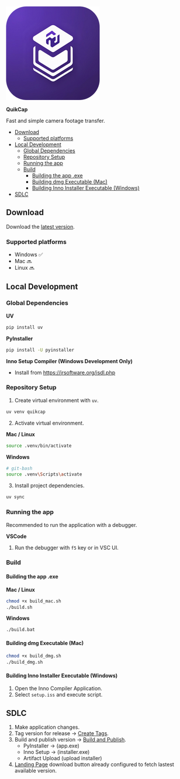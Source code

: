 ![quikcap logo](./assets/logo.png)

**QuikCap**

Fast and simple camera footage transfer.
- [Download](#download)
  - [Supported platforms](#supported-platforms)
- [Local Development](#local-development)
  - [Global Dependencies](#global-dependencies)
  - [Repository Setup](#repository-setup)
  - [Running the app](#running-the-app)
  - [Build](#build)
    - [Building the app .exe](#building-the-app-exe)
    - [Building dmg Executable (Mac)](#building-dmg-executable-mac)
    - [Building Inno Installer Executable (Windows)](#building-inno-installer-executable-windows)
- [SDLC](#sdlc)

## Download

Download the [latest version](https://ahoward2.github.io/quikcap/).

### Supported platforms

- Windows ✅
- Mac 🔜
- Linux 🔜

## Local Development

### Global Dependencies

**UV**

```bash
pip install uv
```

**PyInstaller**

```bash
pip install -U pyinstaller
```

**Inno Setup Compiler (Windows Development Only)**

- Install from https://jrsoftware.org/isdl.php

### Repository Setup

1. Create virtual environment with `uv`.

```bash
uv venv quikcap
```

2. Activate virtual environment.

**Mac / Linux**

```bash
source .venv/bin/activate
```

**Windows**

```bash
# git-bash
source .venv\Scripts\activate
```

3. Install project dependencies.

```bash
uv sync
```

### Running the app

Recommended to run the application with a debugger.

**VSCode**

1. Run the debugger with `f5` key or in VSC UI.

### Build

#### Building the app .exe

**Mac / Linux**

```bash
chmod +x build_mac.sh
./build.sh
```

**Windows**

```bash
./build.bat
```

#### Building dmg Executable (Mac)

```bash
chmod +x build_dmg.sh
./build_dmg.sh
```

#### Building Inno Installer Executable (Windows)

1. Open the Inno Compiler Application.
2. Select `setup.iss` and execute script.

## SDLC

1. Make application changes.
2. Tag version for release → [Create Tags](./.github/workflows/create_tags.yml).
3. Build and publish version → [Build and Publish](./.github/workflows/build_and_publish.yml).
   - PyInstaller → (app.exe)
   - Inno Setup → (installer.exe)
   - Artifact Upload (upload installer)
4. [Landing Page](https://ahoward2.github.io/quikcap/) download button already configured to fetch lastest available version.
